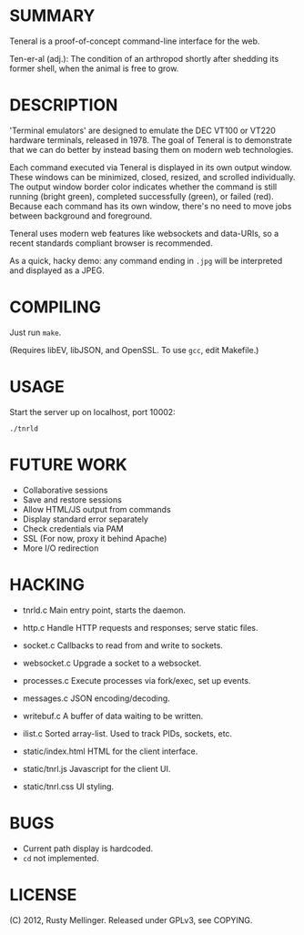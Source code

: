 SUMMARY
=======

Teneral is a proof-of-concept command-line interface for the web.

  Ten-er-al (adj.): The condition of an arthropod shortly after shedding 
                     its former shell, when the animal is free to grow.


DESCRIPTION
===========

'Terminal emulators' are designed to emulate the DEC VT100 or VT220 hardware
terminals, released in 1978.  The goal of Teneral is to demonstrate that we 
can do better by instead basing them on modern web technologies.

Each command executed via Teneral is displayed in its own output window.
These windows can be minimized, closed, resized, and scrolled individually.
The output window border color indicates whether the command is still running
(bright green), completed successfully (green), or failed (red).  Because each
command has its own window, there's no need to move jobs between background
and foreground.

Teneral uses modern web features like websockets and data-URIs, so a recent
standards compliant browser is recommended.

As a quick, hacky demo: any command ending in `.jpg` will be interpreted
and displayed as a JPEG.


COMPILING
=========

Just run `make`.

(Requires libEV, libJSON, and OpenSSL.  To use `gcc`, edit Makefile.)


USAGE
=====

Start the server up on localhost, port 10002:

    ./tnrld


FUTURE WORK
===========

 * Collaborative sessions
 * Save and restore sessions
 * Allow HTML/JS output from commands
 * Display standard error separately
 * Check credentials via PAM
 * SSL (For now, proxy it behind Apache)
 * More I/O redirection


HACKING
=======

 * tnrld.c         Main entry point, starts the daemon.
 * http.c          Handle HTTP requests and responses; serve static files.
 * socket.c        Callbacks to read from and write to sockets.
 * websocket.c     Upgrade a socket to a websocket.
 * processes.c     Execute processes via fork/exec, set up events.
 * messages.c      JSON encoding/decoding.
 * writebuf.c      A buffer of data waiting to be written.
 * ilist.c         Sorted array-list.  Used to track PIDs, sockets, etc.

 * static/index.html    HTML for the client interface.
 * static/tnrl.js       Javascript for the client UI.
 * static/tnrl.css      UI styling.


BUGS
====

 * Current path display is hardcoded.
 * `cd` not implemented.


LICENSE
=======

(C) 2012, Rusty Mellinger.  Released under GPLv3, see COPYING.
